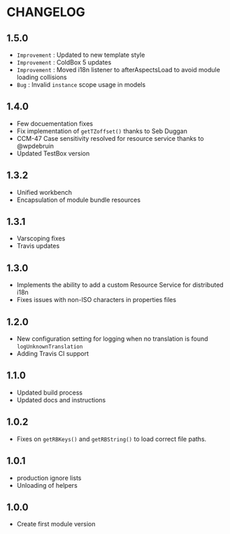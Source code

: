 # CHANGELOG

## 1.5.0

* `Improvement` : Updated to new template style
* `Improvement` : ColdBox 5 updates
* `Improvement` : Moved i18n listener to afterAspectsLoad to avoid module loading collisions
* `Bug` : Invalid `instance` scope usage in models

## 1.4.0

* Few docuementation fixes
* Fix implementation of `getTZoffset()` thanks to Seb Duggan
* CCM-47 Case sensitivity resolved for resource service thanks to @wpdebruin
* Updated TestBox version

## 1.3.2

* Unified workbench
* Encapsulation of module bundle resources

## 1.3.1

* Varscoping fixes
* Travis updates

## 1.3.0

* Implements the ability to add a custom Resource Service for distributed i18n
* Fixes issues with non-ISO characters in properties files

## 1.2.0

* New configuration setting for logging when no translation is found `logUnknownTranslation`
* Adding Travis CI support

## 1.1.0

* Updated build process
* Updated docs and instructions

## 1.0.2

* Fixes on `getRBKeys()` and `getRBString()` to load correct file paths.

## 1.0.1

* production ignore lists
* Unloading of helpers

## 1.0.0

* Create first module version